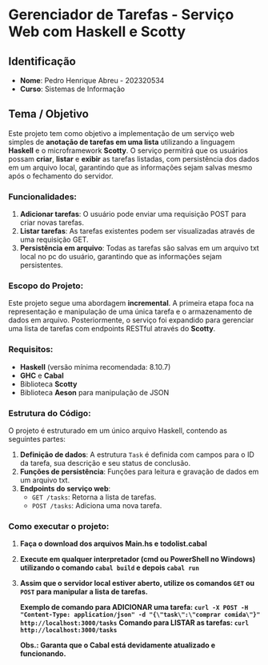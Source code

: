 # Gerenciador de Tarefas - Serviço Web com Haskell e Scotty

## Identificação

- **Nome**: Pedro Henrique Abreu - 202320534
- **Curso**: Sistemas de Informação

## Tema / Objetivo

Este projeto tem como objetivo a implementação de um serviço web simples de **anotação de tarefas em uma lista** utilizando a linguagem **Haskell** e o microframework **Scotty**. O serviço permitirá que os usuários possam **criar**, **listar** e **exibir** as tarefas listadas, com persistência dos dados em um arquivo local, garantindo que as informações sejam salvas mesmo após o fechamento do servidor.

### Funcionalidades:

1. **Adicionar tarefas**: O usuário pode enviar uma requisição POST para criar novas tarefas.
2. **Listar tarefas**: As tarefas existentes podem ser visualizadas através de uma requisição GET.
3. **Persistência em arquivo**: Todas as tarefas são salvas em um arquivo txt local no pc do usuário, garantindo que as informações sejam persistentes.

### Escopo do Projeto:

Este projeto segue uma abordagem **incremental**. A primeira etapa foca na representação e manipulação de uma única tarefa e o armazenamento de dados em arquivo. Posteriormente, o serviço foi expandido para gerenciar uma lista de tarefas com endpoints RESTful através do **Scotty**.

### Requisitos:

- **Haskell** (versão mínima recomendada: 8.10.7)
- **GHC** e **Cabal**
- Biblioteca **Scotty**
- Biblioteca **Aeson** para manipulação de JSON

### Estrutura do Código:

O projeto é estruturado em um único arquivo Haskell, contendo as seguintes partes:

1. **Definição de dados**: A estrutura `Task` é definida com campos para o ID da tarefa, sua descrição e seu status de conclusão.
2. **Funções de persistência**: Funções para leitura e gravação de dados em um arquivo txt.
3. **Endpoints do serviço web**:
   - `GET /tasks`: Retorna a lista de tarefas.
   - `POST /tasks`: Adiciona uma nova tarefa.

### Como executar o projeto:

1. **Faça o download dos arquivos Main.hs e todolist.cabal**
2. **Execute em qualquer interpretador (cmd ou PowerShell no Windows) utilizando o comando `cabal build` e depois `cabal run`**
3. **Assim que o servidor local estiver aberto, utilize os comandos `GET` ou `POST` para manipular a lista de tarefas.**

   **Exemplo de comando para ADICIONAR uma tarefa: `curl -X POST -H "Content-Type: application/json" -d "{\"task\":\"comprar comida\"}" http://localhost:3000/tasks`**
   **Comando para LISTAR as tarefas: `curl http://localhost:3000/tasks`**

   **Obs.: Garanta que o Cabal está devidamente atualizado e funcionando.**
   
